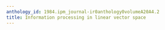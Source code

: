 ```yaml
---
anthology_id: 1984.ipm_journal-ir0anthology0volumeA20A4.2
title: Information processing in linear vector space
---
```

